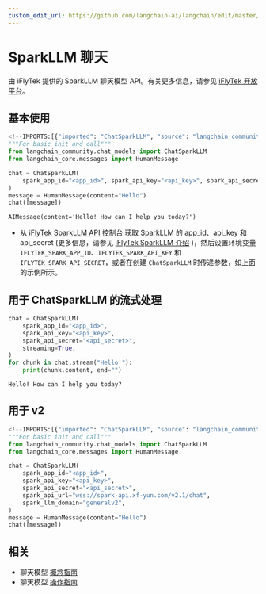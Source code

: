 ```yaml
---
custom_edit_url: https://github.com/langchain-ai/langchain/edit/master/docs/docs/integrations/chat/sparkllm.ipynb
---
```

# SparkLLM 聊天

由 iFlyTek 提供的 SparkLLM 聊天模型 API。有关更多信息，请参见 [iFlyTek 开放平台](https://www.xfyun.cn/)。

## 基本使用


```python
<!--IMPORTS:[{"imported": "ChatSparkLLM", "source": "langchain_community.chat_models", "docs": "https://python.langchain.com/api_reference/community/chat_models/langchain_community.chat_models.sparkllm.ChatSparkLLM.html", "title": "SparkLLM Chat"}, {"imported": "HumanMessage", "source": "langchain_core.messages", "docs": "https://python.langchain.com/api_reference/core/messages/langchain_core.messages.human.HumanMessage.html", "title": "SparkLLM Chat"}]-->
"""For basic init and call"""
from langchain_community.chat_models import ChatSparkLLM
from langchain_core.messages import HumanMessage

chat = ChatSparkLLM(
    spark_app_id="<app_id>", spark_api_key="<api_key>", spark_api_secret="<api_secret>"
)
message = HumanMessage(content="Hello")
chat([message])
```



```output
AIMessage(content='Hello! How can I help you today?')
```


- 从 [iFlyTek SparkLLM API 控制台](https://console.xfyun.cn/services/bm3) 获取 SparkLLM 的 app_id、api_key 和 api_secret (更多信息，请参见 [iFlyTek SparkLLM 介绍](https://xinghuo.xfyun.cn/sparkapi) )，然后设置环境变量 `IFLYTEK_SPARK_APP_ID`、`IFLYTEK_SPARK_API_KEY` 和 `IFLYTEK_SPARK_API_SECRET`，或者在创建 `ChatSparkLLM` 时传递参数，如上面的示例所示。

## 用于 ChatSparkLLM 的流式处理


```python
chat = ChatSparkLLM(
    spark_app_id="<app_id>",
    spark_api_key="<api_key>",
    spark_api_secret="<api_secret>",
    streaming=True,
)
for chunk in chat.stream("Hello!"):
    print(chunk.content, end="")
```
```output
Hello! How can I help you today?
```
## 用于 v2


```python
<!--IMPORTS:[{"imported": "ChatSparkLLM", "source": "langchain_community.chat_models", "docs": "https://python.langchain.com/api_reference/community/chat_models/langchain_community.chat_models.sparkllm.ChatSparkLLM.html", "title": "SparkLLM Chat"}, {"imported": "HumanMessage", "source": "langchain_core.messages", "docs": "https://python.langchain.com/api_reference/core/messages/langchain_core.messages.human.HumanMessage.html", "title": "SparkLLM Chat"}]-->
"""For basic init and call"""
from langchain_community.chat_models import ChatSparkLLM
from langchain_core.messages import HumanMessage

chat = ChatSparkLLM(
    spark_app_id="<app_id>",
    spark_api_key="<api_key>",
    spark_api_secret="<api_secret>",
    spark_api_url="wss://spark-api.xf-yun.com/v2.1/chat",
    spark_llm_domain="generalv2",
)
message = HumanMessage(content="Hello")
chat([message])
```


## 相关

- 聊天模型 [概念指南](/docs/concepts/#chat-models)
- 聊天模型 [操作指南](/docs/how_to/#chat-models)

